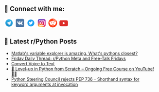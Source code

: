 ## 🔎 Connect with me:
[<img src="https://github.com/bullbesh/bullbesh/blob/main/images/Telegram.png" width="32" height="32" />](https://t.me/bullbesh)
[<img src="https://github.com/bullbesh/bullbesh/blob/main/images/VK.png" width="32" height="32" />](https://vk.com/bullbesh)
[<img src="https://github.com/bullbesh/bullbesh/blob/main/images/Twitter.png" width="32" height="32" />](https://twitter.com/bullbesh1)
[<img src="https://github.com/bullbesh/bullbesh/blob/main/images/Instagram.png" width="32" height="32" />](https://www.instagram.com/bullbesh)
[<img src="https://github.com/bullbesh/bullbesh/blob/main/images/Reddit.png" width="32" height="32" />](https://www.reddit.com/user/bullbesh)
[<img src="https://github.com/bullbesh/bullbesh/blob/main/images/YouTube.png" width="32" height="32" />](https://www.youtube.com/channel/UCtfjRs6uzgq5mfm8S06WTcg)

## 📕 Latest r/Python Posts
<!-- BLOG-POST-LIST:START -->
- [Matlab&#39;s variable explorer is amazing. What&#39;s pythons closest?](https://www.reddit.com/r/Python/comments/1jb1gzp/matlabs_variable_explorer_is_amazing_whats/)
- [Friday Daily Thread: r/Python Meta and Free-Talk Fridays](https://www.reddit.com/r/Python/comments/1jaqpdq/friday_daily_thread_rpython_meta_and_freetalk/)
- [Convert Voice to Text](https://www.reddit.com/r/Python/comments/1jappop/convert_voice_to_text/)
- [🚀 Level-up in Python from Scratch – Ongoing Free Course on YouTube! 🐍✨](https://www.reddit.com/r/Python/comments/1japka0/levelup_in_python_from_scratch_ongoing_free/)
- [Python Steering Council rejects PEP 736 – Shorthand syntax for keyword arguments at invocation](https://www.reddit.com/r/Python/comments/1jaorm1/python_steering_council_rejects_pep_736_shorthand/)
<!-- BLOG-POST-LIST:END -->
